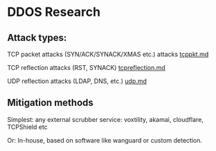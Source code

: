 # DDOS Research

## Attack types:

TCP packet attacks (SYN/ACK/SYNACK/XMAS etc.) attacks [tcppkt.md](https://github.com/NoMoreDDoS/Research/blob/Main/tcppkt.md)

TCP reflection attacks (RST, SYNACK) [tcpreflection.md](https://github.com/NoMoreDDoS/Research/blob/Main/tcpreflection.md)

UDP reflection attacks (LDAP, DNS, etc.) [udp.md](https://github.com/NoMoreDDoS/Research/blob/Main/udp.md)

## Mitigation methods
Simplest: any external scrubber service: voxtility, akamai, cloudflare, TCPShield etc

Or: In-house, based on software like wanguard or custom detection.